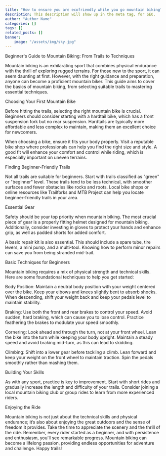 ```yaml
---
title: "How to ensure you are ecofriendly while you go mountain biking"
description: This description will show up in the meta tag, for SEO.
author: "Author Name"
categories: []
tags: []
related_posts: []
banner:
    image: "/assets/img/sky.jpg"
---
```


Beginner's Guide to Mountain Biking: From Trails to Techniques

Mountain biking is an exhilarating sport that combines physical endurance with the thrill of exploring rugged terrains. For those new to the sport, it can seem daunting at first. 
However, with the right guidance and preparation, anyone can become a proficient mountain biker. This guide aims to cover the basics of mountain biking, from selecting suitable trails to mastering essential techniques.

Choosing Your First Mountain Bike

Before hitting the trails, selecting the right mountain bike is crucial. Beginners should consider starting with a hardtail bike, which has a front suspension fork but no rear suspension. Hardtails are typically more affordable and less complex to maintain, making them an excellent choice for newcomers.

When choosing a bike, ensure it fits your body properly. Visit a reputable bike shop where professionals can help you find the right size and style. A good fit will enhance your comfort and control while riding, which is especially important on uneven terrains.

Finding Beginner-Friendly Trails

Not all trails are suitable for beginners. Start with trails classified as "green" or "beginner" level. These trails tend to be less technical, with smoother surfaces and fewer obstacles like rocks and roots. Local bike shops or online resources like Trailforks and MTB Project can help you locate beginner-friendly trails in your area.

Essential Gear

Safety should be your top priority when mountain biking. The most crucial piece of gear is a properly fitting helmet designed for mountain biking. Additionally, consider investing in gloves to protect your hands and enhance grip, as well as padded shorts for added comfort.

A basic repair kit is also essential. This should include a spare tube, tire levers, a mini pump, and a multi-tool. Knowing how to perform minor repairs can save you from being stranded mid-trail.

Basic Techniques for Beginners

Mountain biking requires a mix of physical strength and technical skills. Here are some foundational techniques to help you get started:

Body Position: Maintain a neutral body position with your weight centered over the bike. Keep your elbows and knees slightly bent to absorb shocks. When descending, shift your weight back and keep your pedals level to maintain stability.

Braking: Use both the front and rear brakes to control your speed. Avoid sudden, hard braking, which can cause you to lose control. Practice feathering the brakes to modulate your speed smoothly.

Cornering: Look ahead and through the turn, not at your front wheel. Lean the bike into the turn while keeping your body upright. Maintain a steady speed and avoid braking mid-turn, as this can lead to skidding.

Climbing: Shift into a lower gear before tackling a climb. Lean forward and keep your weight on the front wheel to maintain traction. Spin the pedals smoothly rather than mashing them.

Building Your Skills

As with any sport, practice is key to improvement. Start with short rides and gradually increase the length and difficulty of your trails. Consider joining a local mountain biking club or group rides to learn from more experienced riders.

Enjoying the Ride

Mountain biking is not just about the technical skills and physical endurance; it’s also about enjoying the great outdoors and the sense of freedom it provides. Take the time to appreciate the scenery and the thrill of the ride. Remember, every rider started as a beginner, 
and with persistence and enthusiasm, you'll see remarkable progress.
Mountain biking can become a lifelong passion, providing endless opportunities for adventure and challenge. Happy trails!


```
